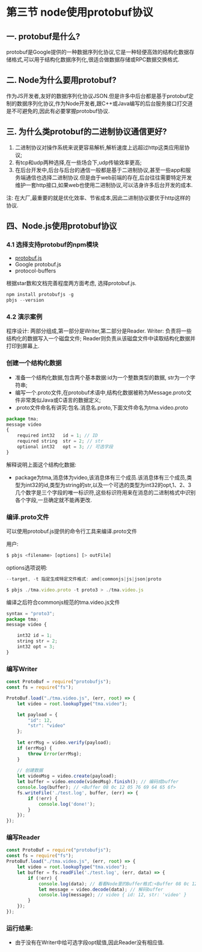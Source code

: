 # 第三节 node使用protobuf协议

## 一. protobuf是什么?

protobuf是Google提供的一种数据序列化协议,它是一种轻便高效的结构化数据存储格式,可以用于结构化数据序列化,很适合做数据存储或RPC数据交换格式.

## 二. Node为什么要用protobuf?

作为JS开发者,友好的数据序列化协议JSON.但是许多中后台都是基于protobuf定制的数据序列化协议,作为Node开发者,跟C++或Java编写的后台服务接口打交道是不可避免的,因此有必要掌握protobuf协议.

## 三. 为什么类protobuf的二进制协议通信更好?

1. 二进制协议对操作系统来说更容易解析,解析速度上远超过http这类应用层协议;
2. 有tcp和udp两种选择,在一些场合下,udp传输效率更高;
3. 在后台开发中,后台与后台的通信一般都是基于二进制协议,甚至一些app和服务端通信也选择二进制协议.但是由于web前端的存在,后台往往需要特定开发维护一套http接口,如果web也使用二进制协议,可以洁身许多后台开发的成本.

注: 在大厂,最重要的就是优化效率、节省成本,因此二进制协议要优于http这样的协议.

## 四、Node.js使用protobuf协议

### 4.1 选择支持protobuf的npm模块

* [protobuf.js](https://github.com/dcodeIO/ProtoBuf.js)
* Google protobuf.js
* protocol-buffers

根据star数和文档完善程度两方面考虑, 选择protobuf.js.

```js
npm install protobufjs -g
pbjs --version
```

### 4.2 演示案例

程序设计: 两部分组成,第一部分是Writer,第二部分是Reader.
Writer: 负责将一些结构化的数据写入一个磁盘文件; Reader则负责从该磁盘文件中读取结构化数据并打印到屏幕上.

### 创建一个结构化数据

* 准备一个结构化数据,包含两个基本数据:id为一个整数类型的数据, str为一个字符串;
* 编写一个.proto文件,在protobuf术语中,结构化数据被称为Message.proto文件非常类似Java或C语言的数据定义;
* .proto文件命名有讲究:包名.消息名.proto,下面文件命名为tma.video.proto


```js
package tma;
message video
{
    required int32   id = 1; // ID
    required string  str = 2; // str
    optional int32   opt = 3; // 可选字段
}
```

解释说明上面这个结构化数据:

* package为tma,消息体为video,该消息体有三个成员.该消息体有三个成员,类型为int32的id,类型为string的str,以及一个可选的类型为int32的opt,1、2、3几个数字是三个字段的唯一标识符,这些标识符用来在消息的二进制格式中识别各个字段,一旦确定就不能再更改.

### 编译.proto文件

可以使用protobuf.js提供的命令行工具来编译.proto文件

用户:

```js
$ pbjs <filename> [options] [> outFile]
```

options选项说明:

```js
--target, -t 指定生成特定文件格式: amd|commonjs|js|json|proto
```

```js
$ pbjs ./tma.video.proto -t proto3 > ./tma.video.js
```

编译之后符合commonjs规范的tma.video.js文件

```js
syntax = "proto3";
package tma;
message video {

    int32 id = 1;
    string str = 2;
    int32 opt = 3;
}
```

### 编写Writer

```js
const ProtoBuf = require("protobufjs");
const fs = require("fs");

ProtoBuf.load("./tma.video.js", (err, root) => {
    let video = root.lookupType("tma.video");

    let payload = {
        "id": 12,
        "str": "video"
    };
    
    let errMsg = video.verify(payload);
    if (errMsg) {
        throw Error(errMsg);
    }
    
    // 创建数据
    let videoMsg = video.create(payload);
    let buffer = video.encode(videoMsg).finish(); // 编码成buffer
    console.log(buffer); // <Buffer 08 0c 12 05 76 69 64 65 6f>
    fs.writeFile('./test.log', buffer, (err) => {
        if (!err) {
            console.log('done!');
        }
    });
});
```

### 编写Reader

```js
const ProtoBuf = require("protobufjs");
const fs = require("fs");
ProtoBuf.load("./tma.video.js", (err, root) => {
    let video = root.lookupType("tma.video");
    let buffer = fs.readFile('./test.log', (err, data) => {
        if (!err) {
            console.log(data); // 看看Node里的Buffer格式:<Buffer 08 0c 12 05 76 69 64 65 6f>
            let message = video.decode(data); // 解码buffer
            console.log(message); // video { id: 12, str: 'video' }
        }
    });
});
```

### 运行结果: 

* 由于没有在Writer中给可选字段opt赋值,因此Reader没有相应值.
